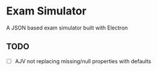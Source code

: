 # Exam Simulator

A JSON based exam simulator built with Electron

## TODO

- [ ] AJV not replacing missing/null properties with defaults
